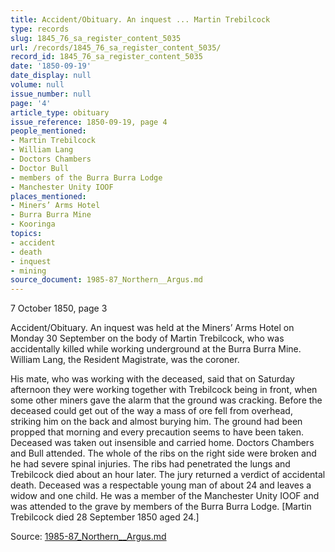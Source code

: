 ```yaml
---
title: Accident/Obituary. An inquest ... Martin Trebilcock
type: records
slug: 1845_76_sa_register_content_5035
url: /records/1845_76_sa_register_content_5035/
record_id: 1845_76_sa_register_content_5035
date: '1850-09-19'
date_display: null
volume: null
issue_number: null
page: '4'
article_type: obituary
issue_reference: 1850-09-19, page 4
people_mentioned:
- Martin Trebilcock
- William Lang
- Doctors Chambers
- Doctor Bull
- members of the Burra Burra Lodge
- Manchester Unity IOOF
places_mentioned:
- Miners’ Arms Hotel
- Burra Burra Mine
- Kooringa
topics:
- accident
- death
- inquest
- mining
source_document: 1985-87_Northern__Argus.md
---
```


7 October 1850, page 3

Accident/Obituary.  An inquest was held at the Miners’ Arms Hotel on Monday 30 September on the body of Martin Trebilcock, who was accidentally killed while working underground at the Burra Burra Mine.  William Lang, the Resident Magistrate, was the coroner.

His mate, who was working with the deceased, said that on Saturday afternoon they were working together with Trebilcock being in front, when some other miners gave the alarm that the ground was cracking.  Before the deceased could get out of the way a mass of ore fell from overhead, striking him on the back and almost burying him.  The ground had been propped that morning and every precaution seems to have been taken.  Deceased was taken out insensible and carried home.  Doctors Chambers and Bull attended.  The whole of the ribs on the right side were broken and he had severe spinal injuries.  The ribs had penetrated the lungs and Trebilcock died about an hour later.  The jury returned a verdict of accidental death.  Deceased was a respectable young man of about 24 and leaves a widow and one child.  He was a member of the Manchester Unity IOOF and was attended to the grave by members of the Burra Burra Lodge.  [Martin Trebilcock died 28 September 1850 aged 24.]

Source: [1985-87_Northern__Argus.md](/downloads/markdown/1985-87_Northern__Argus.md)
